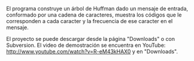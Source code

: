 El programa construye un árbol de Huffman dado un mensaje de entrada, conformado por una cadena de caracteres, muestra los códigos que le corresponden a cada caracter y la frecuencia de ese caracter en el mensaje.

El proyecto se puede descargar desde la página "Downloads" o con Subversion. El video de demostración se encuentra en YouTube: http://www.youtube.com/watch?v=R-eM43kHAX0 y en "Downloads".